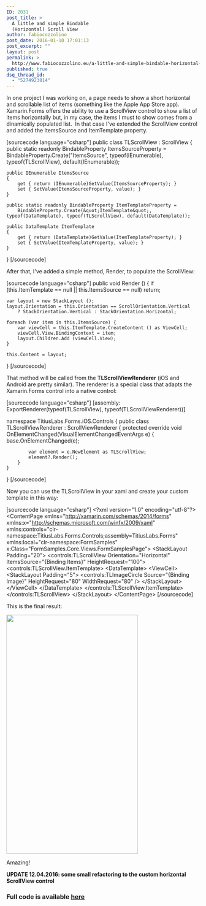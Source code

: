 ```yaml
---
ID: 2031
post_title: >
  A little and simple Bindable
  (Horizontal) Scroll View
author: fabiocozzolino
post_date: 2016-01-10 17:01:13
post_excerpt: ""
layout: post
permalink: >
  http://www.fabiocozzolino.eu/a-little-and-simple-bindable-horizontal-scroll-view/
published: true
dsq_thread_id:
  - "5274923814"
---
```

In one project I was working on, a page needs to show a short horizontal and scrollable list of items (something like the Apple App Store app). Xamarin.Forms offers the ability to use a ScrollView control to show a list of items horizontally but, in my case, the items I must to show comes from a dinamically populated list.  In that case I've extended the ScrollView control and added the ItemsSource and ItemTemplate property.

[sourcecode language="csharp"]
public class TLScrollView : ScrollView
{
	public static readonly BindableProperty ItemsSourceProperty =
		BindableProperty.Create(&quot;ItemsSource&quot;, typeof(IEnumerable), typeof(TLScrollView), default(IEnumerable));

	public IEnumerable ItemsSource
	{
		get { return (IEnumerable)GetValue(ItemsSourceProperty); }
		set { SetValue(ItemsSourceProperty, value); }
	}

	public static readonly BindableProperty ItemTemplateProperty =
		BindableProperty.Create(&quot;ItemTemplate&quot;, typeof(DataTemplate), typeof(TLScrollView), default(DataTemplate));

	public DataTemplate ItemTemplate
	{
		get { return (DataTemplate)GetValue(ItemTemplateProperty); }
		set { SetValue(ItemTemplateProperty, value); }
	}
}
[/sourcecode]

After that, I've added a simple method, Render, to populate the ScrollView:

[sourcecode language="csharp"]
public void Render ()
{
	if (this.ItemTemplate == null || this.ItemsSource == null)
		return;
	
	var layout = new StackLayout ();
	layout.Orientation = this.Orientation == ScrollOrientation.Vertical 
		? StackOrientation.Vertical : StackOrientation.Horizontal;

	foreach (var item in this.ItemsSource) {
		var viewCell = this.ItemTemplate.CreateContent () as ViewCell;
		viewCell.View.BindingContext = item;
		layout.Children.Add (viewCell.View);
	}

	this.Content = layout;
}
[/sourcecode]

That method will be called from the <strong>TLScrollViewRenderer</strong> (iOS and Android are pretty similar). The renderer is a special class that adapts the Xamarin.Forms control into a native control:

[sourcecode language="csharp"]
[assembly: ExportRenderer(typeof(TLScrollView), typeof(TLScrollViewRenderer))]

namespace TitiusLabs.Forms.iOS.Controls
{
	public class TLScrollViewRenderer : ScrollViewRenderer
	{
		protected override void OnElementChanged(VisualElementChangedEventArgs e)
		{
			base.OnElementChanged(e);

			var element = e.NewElement as TLScrollView;
			element?.Render();
		}
	}
}
[/sourcecode]

Now you can use the TLScrollView in your xaml and create your custom template in this way:

[sourcecode language="csharp"]
&lt;?xml version=&quot;1.0&quot; encoding=&quot;utf-8&quot;?&gt;
&lt;ContentPage xmlns=&quot;http://xamarin.com/schemas/2014/forms&quot; xmlns:x=&quot;http://schemas.microsoft.com/winfx/2009/xaml&quot; xmlns:controls=&quot;clr-namespace:TitiusLabs.Forms.Controls;assembly=TitiusLabs.Forms&quot; xmlns:local=&quot;clr-namespace:FormSamples&quot; x:Class=&quot;FormSamples.Core.Views.FormSamplesPage&quot;&gt;
	&lt;StackLayout Padding=&quot;20&quot;&gt;
		&lt;controls:TLScrollView Orientation=&quot;Horizontal&quot; ItemsSource=&quot;{Binding Items}&quot; HeightRequest=&quot;100&quot;&gt;
			&lt;controls:TLScrollView.ItemTemplate&gt;
				&lt;DataTemplate&gt;
					&lt;ViewCell&gt;
						&lt;StackLayout Padding=&quot;5&quot;&gt;
							&lt;controls:TLImageCircle Source=&quot;{Binding Image}&quot; HeightRequest=&quot;80&quot; WidthRequest=&quot;80&quot; /&gt;
						&lt;/StackLayout&gt;
					&lt;/ViewCell&gt;
				&lt;/DataTemplate&gt;
			&lt;/controls:TLScrollView.ItemTemplate&gt;
		&lt;/controls:TLScrollView&gt;
	&lt;/StackLayout&gt;
&lt;/ContentPage&gt;
[/sourcecode]

This is the final result:

<a href="http://www.fabiocozzolino.eu/wp-content/uploads/2016/01/HorizontalView-1.gif" rel="attachment wp-att-2091"><img class="alignnone wp-image-2111 " src="http://www.fabiocozzolino.eu/wp-content/uploads/2016/01/HorizontalView-1.gif" alt="" width="343" height="624" /></a>

Amazing!

<strong>UPDATE 12.04.2016: some small refactoring to the custom horizontal ScrollView control
</strong>
<h3>Full code is available <a href="https://github.com/fabiocozzolino/TitiusLabs.Xamarin/blob/master/TitiusLabs.Forms/Controls/TLScrollView.cs">here</a></h3>
<strong> </strong>